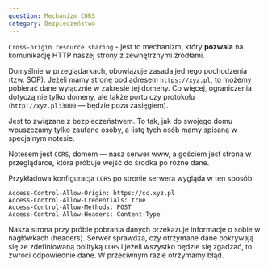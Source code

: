 ```yaml
---
question: Mechanizm CORS
category: Bezpieczeństwo
---
```


`Cross-origin resource sharing` - jest to mechanizm, który **pozwala** na komunikację HTTP naszej strony z zewnętrznymi źródłami.

Domyślnie w przeglądarkach, obowiązuje zasada jednego pochodzenia (tzw. SOP). Jeżeli mamy stronę pod adresem `https://xyz.pl`, to możemy pobierać 
dane wyłącznie w zakresie tej domeny. Co więcej, ograniczenia dotyczą nie tylko domeny, ale także portu czy protokołu 
(`http://xyz.pl:3000` — będzie poza zasięgiem).


Jest to związane z bezpieczeństwem. To tak, jak do swojego domu wpuszczamy tylko zaufane osoby, a listę tych osób 
mamy spisaną w specjalnym notesie.

Notesem jest `CORS`, domem — nasz serwer www, a gościem jest strona w przeglądarce, która próbuje wejść do środka po różne dane.  

Przykładowa konfiguracja `CORS` po stronie serwera wygląda w ten sposób:

```http request
Access-Control-Allow-Origin: https://cc.xyz.pl
Access-Control-Allow-Credentials: true
Access-Control-Allow-Methods: POST
Access-Control-Allow-Headers: Content-Type 
```

Nasza strona przy próbie pobrania danych przekazuje informacje o sobie w nagłówkach (headers). Serwer sprawdza, czy otrzymane dane pokrywają się
ze zdefiniowaną polityką `CORS` i jeżeli wszystko będzie się zgadzać, to zwróci odpowiednie dane. W przeciwnym razie otrzymamy błąd.
